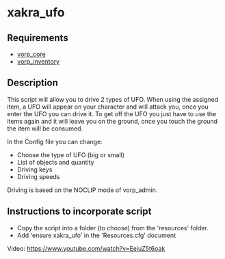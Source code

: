 # xakra_ufo
## Requirements
* [vorp_core](https://github.com/VORPCORE/vorp-core-lua)
* [vorp_inventory](https://github.com/VORPCORE/vorp_inventory-lua)

## Description
This script will allow you to drive 2 types of UFO. When using the assigned item, a UFO will appear on your character and will attack you, once you enter the UFO you can drive it. To get off the UFO you just have to use the items again and it will leave you on the ground, once you touch the ground the item will be consumed.

In the Config file you can change:
*   Choose the type of UFO (big or small)
*   List of objects and quantity
*   Driving keys
*   Driving speeds

Driving is based on the NOCLIP mode of vorp_admin.

## Instructions to incorporate script
* Copy the script into a folder (to choose) from the 'resources' folder.
* Add 'ensure xakra_ufo' in the 'Resources.cfg' document

Video: https://www.youtube.com/watch?v=EeiuZ5t6oak
